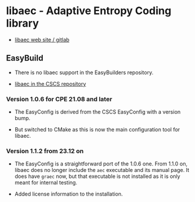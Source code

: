 # libaec - Adaptive Entropy Coding library

  * [libaec web site / gitlab](https://gitlab.dkrz.de/k202009/libaec)


## EasyBuild

  * There is no libaec support in the EasyBuilders repository.

  * [libaec in the CSCS repository](https://github.com/eth-cscs/production/tree/master/easybuild/easyconfigs/l/libaec)


### Version 1.0.6 for CPE 21.08 and later

  * The EasyConfig is derived from the CSCS EasyConfig with a version bump.

  * But switched to CMake as this is now the main configuration tool for
    libaec.

    
### Version 1.1.2 from 23.12 on

  * The EasyConfig is a straightforward port of the 1.0.6 one.
    From 1.1.0 on, libaec does no longer include the `aec` executable and its
    manual page. It does have `graec` now, but that executable is not installed
    as it is only meant for internal testing.
  
  * Added license information to the installation.
 
